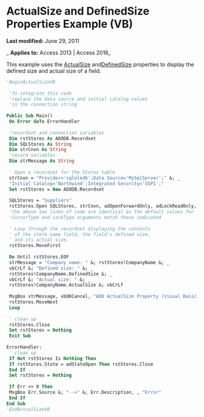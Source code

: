 
# ActualSize and DefinedSize Properties Example (VB)

 **Last modified:** June 29, 2011

 _ **Applies to:** Access 2013 | Access 2016_

This example uses the [ActualSize](020a414d-e6aa-5fb9-9b77-bd9d10124f8a.md) and[DefinedSize](8d6db4c9-fbdc-9fcd-63f0-bd677c5ebcf6.md) properties to display the defined size and actual size of a field.




```vb
'BeginActualSizeVB 
 
 'To integrate this code 
 'replace the data source and initial catalog values 
 'in the connection string 
 
Public Sub Main() 
 On Error GoTo ErrorHandler 
 
 'recordset and connection variables 
 Dim rstStores As ADODB.Recordset 
 Dim SQLStores As String 
 Dim strCnxn As String 
 'record variables 
 Dim strMessage As String 
 
 ' Open a recordset for the Stores table 
 strCnxn = "Provider='sqloledb';Data Source='MySqlServer';" &; _ 
 "Initial Catalog='Northwind';Integrated Security='SSPI';" 
 Set rstStores = New ADODB.Recordset 
 
 SQLStores = "Suppliers" 
 rstStores.Open SQLStores, strCnxn, adOpenForwardOnly, adLockReadOnly, adCmdTable 
 'the above two lines of code are identical as the default values for 
 'CursorType and LockType arguments match those indicated 
 
 ' Loop through the recordset displaying the contents 
 ' of the store_name field, the field's defined size, 
 ' and its actual size. 
 rstStores.MoveFirst 
 
 Do Until rstStores.EOF 
 strMessage = "Company name: " &; rstStores!CompanyName &; _ 
 vbCrLf &; "Defined size: " &; _ 
 rstStores!CompanyName.DefinedSize &; _ 
 vbCrLf &; "Actual size: " &; _ 
 rstStores!CompanyName.ActualSize &; vbCrLf 
 
 MsgBox strMessage, vbOKCancel, "ADO ActualSize Property (Visual Basic)" 
 rstStores.MoveNext 
 Loop 
 
 ' clean up 
 rstStores.Close 
 Set rstStores = Nothing 
 Exit Sub 
 
ErrorHandler: 
 ' clean up 
 If Not rstStores Is Nothing Then 
 If rstStores.State = adStateOpen Then rstStores.Close 
 End If 
 Set rstStores = Nothing 
 
 If Err <> 0 Then 
 MsgBox Err.Source &; "-->" &; Err.Description, , "Error" 
 End If 
End Sub 
'EndActualSizeVB 

```

